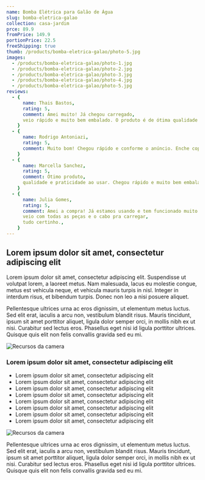 ```yaml
---
name: Bomba Elétrica para Galão de Água
slug: bomba-eletrica-galao
collection: casa-jardim
prce: 89.9
fromPrice: 149.9
portionPrice: 22.5
freeShipping: true
thumb: /products/bomba-eletrica-galao/photo-5.jpg
images:
  - /products/bomba-eletrica-galao/photo-1.jpg
  - /products/bomba-eletrica-galao/photo-2.jpg
  - /products/bomba-eletrica-galao/photo-3.jpg
  - /products/bomba-eletrica-galao/photo-4.jpg
  - /products/bomba-eletrica-galao/photo-5.jpg
reviews:
  - {
      name: Thais Bastos,
      rating: 5,
      comment: Amei muito! Já chegou carregado,
      veio rápido e muito bem embalado. O produto é de ótima qualidade!,
    }
  - {
      name: Rodrigo Antoniazi,
      rating: 5,
      comment: Muito bom! Chegou rápido e conforme o anúncio. Enche copo e garrafa bem rápido.,
    }
  - {
      name: Marcella Sanchez,
      rating: 5,
      comment: Ótimo produto,
      qualidade e praticidade ao usar. Chegou rápido e muito bem embalado.,
    }
  - {
      name: Julia Gomes,
      rating: 5,
      comment: Amei a compra! Já estamos usando e tem funcionado muito bem. Chegou rápido em Recife,
      veio com todas as peças e o cabo pra carregar,
      tudo certinho.,
    }
---
```


## Lorem ipsum dolor sit amet, consectetur adipiscing elit

Lorem ipsum dolor sit amet, consectetur adipiscing elit. Suspendisse ut volutpat lorem, a laoreet metus. Nam malesuada, lacus eu molestie congue, metus est vehicula neque, et vehicula mauris turpis in nisl. Integer in interdum risus, et bibendum turpis. Donec non leo a nisi posuere aliquet.

Pellentesque ultrices urna ac eros dignissim, ut elementum metus luctus. Sed elit erat, iaculis a arcu non, vestibulum blandit risus. Mauris tincidunt, ipsum sit amet porttitor aliquet, ligula dolor semper orci, in mollis nibh ex ut nisi. Curabitur sed lectus eros. Phasellus eget nisi id ligula porttitor ultrices. Quisque quis elit non felis convallis gravida sed eu mi.

![Recursos da camera](/products/bomba-eletrica-galao/photo-5.jpg)

### Lorem ipsum dolor sit amet, consectetur adipiscing elit

- Lorem ipsum dolor sit amet, consectetur adipiscing elit
- Lorem ipsum dolor sit amet, consectetur adipiscing elit
- Lorem ipsum dolor sit amet, consectetur adipiscing elit
- Lorem ipsum dolor sit amet, consectetur adipiscing elit
- Lorem ipsum dolor sit amet, consectetur adipiscing elit
- Lorem ipsum dolor sit amet, consectetur adipiscing elit
- Lorem ipsum dolor sit amet, consectetur adipiscing elit
- Lorem ipsum dolor sit amet, consectetur adipiscing elit

![Recursos da camera](/products/bomba-eletrica-galao/photo-3.jpg)

Pellentesque ultrices urna ac eros dignissim, ut elementum metus luctus. Sed elit erat, iaculis a arcu non, vestibulum blandit risus. Mauris tincidunt, ipsum sit amet porttitor aliquet, ligula dolor semper orci, in mollis nibh ex ut nisi. Curabitur sed lectus eros. Phasellus eget nisi id ligula porttitor ultrices. Quisque quis elit non felis convallis gravida sed eu mi.
